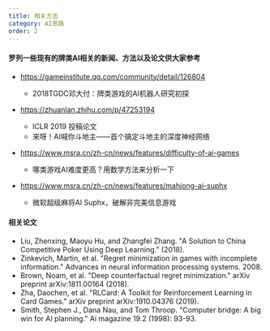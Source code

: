 ```yaml
---
title: 相关方法
category: AI思路
order: 2
---
```


#### 罗列一些现有的牌类AI相关的新闻、方法以及论文供大家参考

+ https://gameinstitute.qq.com/community/detail/126804
  - 2018TGDC邓大付：牌类游戏的AI机器人研究初探
  
+ https://zhuanlan.zhihu.com/p/47253194
  - ICLR 2019 投稿论文
  - 来呀！AI喊你斗地主——首个搞定斗地主的深度神经网络

+ https://www.msra.cn/zh-cn/news/features/difficulty-of-ai-games
  - 哪类游戏AI难度更高？用数学方法来分析一下

+ https://www.msra.cn/zh-cn/news/features/mahjong-ai-suphx
  - 微软超级麻将AI Suphx，破解非完美信息游戏

#### 相关论文
+ Liu, Zhenxing, Maoyu Hu, and Zhangfei Zhang. "A Solution to China Competitive Poker Using Deep Learning." (2018).
+ Zinkevich, Martin, et al. "Regret minimization in games with incomplete information." Advances in neural information processing systems. 2008.
+ Brown, Noam, et al. "Deep counterfactual regret minimization." arXiv preprint arXiv:1811.00164 (2018).
+ Zha, Daochen, et al. "RLCard: A Toolkit for Reinforcement Learning in Card Games." arXiv preprint arXiv:1910.04376 (2019).
+ Smith, Stephen J., Dana Nau, and Tom Throop. "Computer bridge: A big win for AI planning." Ai magazine 19.2 (1998): 93-93.
